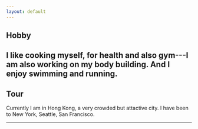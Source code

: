```yaml
---
layout: default
---
```


## Hobby


I like cooking myself, for health and also gym---I am also working on my body building. And I enjoy swimming and running.
---

## Tour

Currently I am in Hong Kong, a very crowded but attactive city. 
I have been to New York, Seattle, San Francisco.

---



